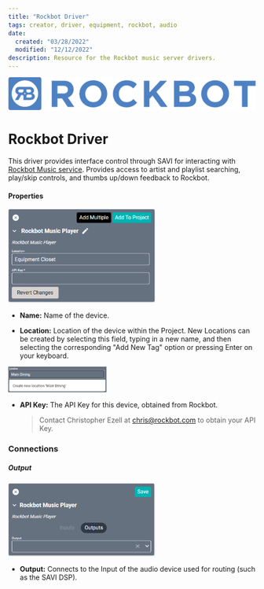 ```yaml
---
title: "Rockbot Driver"
tags: creator, driver, equipment, rockbot, audio
date:
  created: "03/28/2022"
  modified: "12/12/2022"
description: Resource for the Rockbot music server drivers.
---
```


<div style="text-align: center">

<a href="../../../Assets/Knowledge-Base/Creator/Drivers/Logos/rockbot-logo.png">
  <img src="../../../Assets/Knowledge-Base/Creator/Drivers/Logos/rockbot-logo.png" alt="Rockbot Logo" width="700" height="">
</a>
</div>

# Rockbot Driver
This driver provides interface control through SAVI for interacting with [Rockbot Music service](https://rockbot.com/). Provides access to artist and playlist searching, play/skip controls, and thumbs up/down feedback to Rockbot.

#### Properties
<a href="../../../Assets/Knowledge-Base/Creator/Drivers/rockbot-music-player.png">
  <img src="../../../Assets/Knowledge-Base/Creator/Drivers/rockbot-music-player.png" alt="Rockbot music player configuration" width="300" height="">
</a>

* **Name:** Name of the device.

* **Location:** Location of the device within the Project. New Locations can be created by selecting this field, typing in a new name, and then selecting the corresponding "Add New Tag" option or pressing Enter on your keyboard.
<img src="../../../Assets/Knowledge-Base/Creator/Drivers/locations-add.png" alt="Adding Main Dining Tag to Location" width="200" height="">

* **API Key:** The API Key for this device, obtained from Rockbot.
  >Contact Christopher Ezell at chris@rockbot.com to obtain your API Key.

### Connections

##### Output
<a href="../../../Assets/Knowledge-Base/Creator/Drivers/rockbot-music-player-connections-output.png">
  <img src="../../../Assets/Knowledge-Base/Creator/Drivers/rockbot-music-player-connections-output.png" alt="Rockbot music player output connections" width="300" height="">
</a>

* **Output:** Connects to the Input of the audio device used for routing (such as the SAVI DSP).
